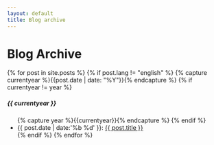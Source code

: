 ```yaml
---
layout: default
title: Blog archive
---
```

<div class="page-content wc-container">
  <h1>Blog Archive</h1>
  {% for post in site.posts %}
    {% if post.lang != "english" %}
      {% capture currentyear %}{{post.date | date: "%Y"}}{% endcapture %}
      {% if currentyear != year %}
        <h5>{{ currentyear }}</h5>
        <ul class="posts">
          {% capture year %}{{currentyear}}{% endcapture %}
      {% endif %}
      <li>{{ post.date | date:'%b %d' }}: <a href="{{ post.url | prepend: site.baseul }}">{{ post.title }}</a></li>
    {% endif %}
  {% endfor %}
